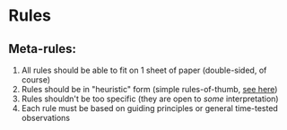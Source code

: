 # Rules

## Meta-rules:

1. All rules should be able to fit on 1 sheet of paper (double-sided, of course)
2. Rules should be in "heuristic" form (simple rules-of-thumb, [see here](http://en.wikipedia.org/wiki/Rule_of_thumb))
3. Rules shouldn't be too specific (they are open to *some* interpretation)
4. Each rule must be based on guiding principles or general time-tested observations

